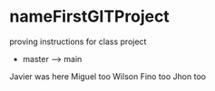 # nameFirstGITProject

proving instructions for class project

- master --> main

Javier was here
Miguel too
Wilson Fino too
Jhon too

